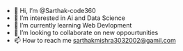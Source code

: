 - 👋 Hi, I’m @Sarthak-code360
- 👀 I’m interested in Ai and Data Science
- 🌱 I’m currently learning Web Devlopment
- 💞️ I’m looking to collaborate on new oppourtunities
- 📫 How to reach me sarthakmishra3032002@gamil.com

<!---
Sarthak-code360/Sarthak-code360 is a ✨ special ✨ repository because its `README.md` (this file) appears on your GitHub profile.
You can click the Preview link to take a look at your changes.
--->
